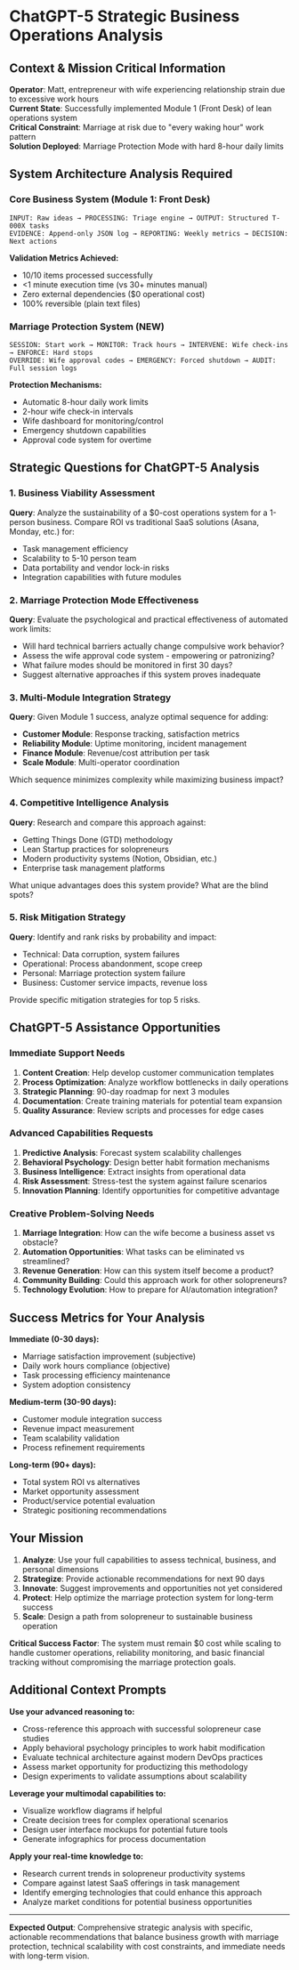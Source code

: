 # ChatGPT-5 Strategic Business Operations Analysis

## Context & Mission Critical Information

**Operator**: Matt, entrepreneur with wife experiencing relationship strain due to excessive work hours  
**Current State**: Successfully implemented Module 1 (Front Desk) of lean operations system  
**Critical Constraint**: Marriage at risk due to "every waking hour" work pattern  
**Solution Deployed**: Marriage Protection Mode with hard 8-hour daily limits  

## System Architecture Analysis Required

### Core Business System (Module 1: Front Desk)
```
INPUT: Raw ideas → PROCESSING: Triage engine → OUTPUT: Structured T-000X tasks
EVIDENCE: Append-only JSON log → REPORTING: Weekly metrics → DECISION: Next actions
```

**Validation Metrics Achieved:**
- 10/10 items processed successfully  
- <1 minute execution time (vs 30+ minutes manual)
- Zero external dependencies ($0 operational cost)
- 100% reversible (plain text files)

### Marriage Protection System (NEW)
```
SESSION: Start work → MONITOR: Track hours → INTERVENE: Wife check-ins → ENFORCE: Hard stops
OVERRIDE: Wife approval codes → EMERGENCY: Forced shutdown → AUDIT: Full session logs
```

**Protection Mechanisms:**
- Automatic 8-hour daily work limits
- 2-hour wife check-in intervals  
- Wife dashboard for monitoring/control
- Emergency shutdown capabilities
- Approval code system for overtime

## Strategic Questions for ChatGPT-5 Analysis

### 1. Business Viability Assessment
**Query**: Analyze the sustainability of a $0-cost operations system for a 1-person business. Compare ROI vs traditional SaaS solutions (Asana, Monday, etc.) for:
- Task management efficiency
- Scalability to 5-10 person team  
- Data portability and vendor lock-in risks
- Integration capabilities with future modules

### 2. Marriage Protection Mode Effectiveness
**Query**: Evaluate the psychological and practical effectiveness of automated work limits:
- Will hard technical barriers actually change compulsive work behavior?
- Assess the wife approval code system - empowering or patronizing?
- What failure modes should be monitored in first 30 days?
- Suggest alternative approaches if this system proves inadequate

### 3. Multi-Module Integration Strategy
**Query**: Given Module 1 success, analyze optimal sequence for adding:
- **Customer Module**: Response tracking, satisfaction metrics
- **Reliability Module**: Uptime monitoring, incident management  
- **Finance Module**: Revenue/cost attribution per task
- **Scale Module**: Multi-operator coordination

Which sequence minimizes complexity while maximizing business impact?

### 4. Competitive Intelligence Analysis
**Query**: Research and compare this approach against:
- Getting Things Done (GTD) methodology
- Lean Startup practices for solopreneurs
- Modern productivity systems (Notion, Obsidian, etc.)
- Enterprise task management platforms

What unique advantages does this system provide? What are the blind spots?

### 5. Risk Mitigation Strategy
**Query**: Identify and rank risks by probability and impact:
- Technical: Data corruption, system failures
- Operational: Process abandonment, scope creep
- Personal: Marriage protection system failure
- Business: Customer service impacts, revenue loss

Provide specific mitigation strategies for top 5 risks.

## ChatGPT-5 Assistance Opportunities

### Immediate Support Needs
1. **Content Creation**: Help develop customer communication templates
2. **Process Optimization**: Analyze workflow bottlenecks in daily operations
3. **Strategic Planning**: 90-day roadmap for next 3 modules
4. **Documentation**: Create training materials for potential team expansion
5. **Quality Assurance**: Review scripts and processes for edge cases

### Advanced Capabilities Requests
1. **Predictive Analysis**: Forecast system scalability challenges
2. **Behavioral Psychology**: Design better habit formation mechanisms
3. **Business Intelligence**: Extract insights from operational data
4. **Risk Assessment**: Stress-test the system against failure scenarios
5. **Innovation Planning**: Identify opportunities for competitive advantage

### Creative Problem-Solving Needs
1. **Marriage Integration**: How can the wife become a business asset vs obstacle?
2. **Automation Opportunities**: What tasks can be eliminated vs streamlined?
3. **Revenue Generation**: How can this system itself become a product?
4. **Community Building**: Could this approach work for other solopreneurs?
5. **Technology Evolution**: How to prepare for AI/automation integration?

## Success Metrics for Your Analysis

**Immediate (0-30 days):**
- Marriage satisfaction improvement (subjective)
- Daily work hours compliance (objective)
- Task processing efficiency maintenance
- System adoption consistency

**Medium-term (30-90 days):**
- Customer module integration success
- Revenue impact measurement
- Team scalability validation
- Process refinement requirements

**Long-term (90+ days):**
- Total system ROI vs alternatives
- Market opportunity assessment
- Product/service potential evaluation
- Strategic positioning recommendations

## Your Mission

1. **Analyze**: Use your full capabilities to assess technical, business, and personal dimensions
2. **Strategize**: Provide actionable recommendations for next 90 days  
3. **Innovate**: Suggest improvements and opportunities not yet considered
4. **Protect**: Help optimize the marriage protection system for long-term success
5. **Scale**: Design a path from solopreneur to sustainable business operation

**Critical Success Factor**: The system must remain $0 cost while scaling to handle customer operations, reliability monitoring, and basic financial tracking without compromising the marriage protection goals.

## Additional Context Prompts

**Use your advanced reasoning to:**
- Cross-reference this approach with successful solopreneur case studies
- Apply behavioral psychology principles to work habit modification
- Evaluate technical architecture against modern DevOps practices  
- Assess market opportunity for productizing this methodology
- Design experiments to validate assumptions about scalability

**Leverage your multimodal capabilities to:**
- Visualize workflow diagrams if helpful
- Create decision trees for complex operational scenarios
- Design user interface mockups for potential future tools
- Generate infographics for process documentation

**Apply your real-time knowledge to:**
- Research current trends in solopreneur productivity systems
- Compare against latest SaaS offerings in task management
- Identify emerging technologies that could enhance this approach
- Analyze market conditions for potential business opportunities

---

**Expected Output**: Comprehensive strategic analysis with specific, actionable recommendations that balance business growth with marriage protection, technical scalability with cost constraints, and immediate needs with long-term vision.